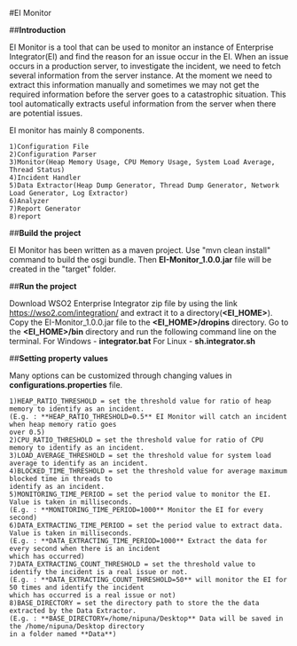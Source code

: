 #EI Monitor

##**Introduction**

EI Monitor is a tool that can be used to monitor an instance of Enterprise Integrator(EI) and find the reason for an 
issue occur in the EI.
When an issue occurs in a production server, to investigate the incident, we need to fetch several information from the 
server instance. 
At the moment we need to extract this information manually and sometimes we may not get the required information before 
the server goes to a catastrophic situation. 
This tool automatically extracts useful information from the server when there are potential issues. 

EI monitor has mainly 8 components.

    1)Configuration File
    2)Configuration Parser
    3)Monitor(Heap Memory Usage, CPU Memory Usage, System Load Average, Thread Status)
    4)Incident Handler
    5)Data Extractor(Heap Dump Generator, Thread Dump Generator, Network Load Generator, Log Extractor)
    6)Analyzer
    7)Report Generator
    8)report

##**Build the project**

EI Monitor has been written as a maven project. Use "mvn clean install" command to build the osgi bundle. 
Then **EI-Monitor_1.0.0.jar** file will be created in the "target" folder.

##**Run the project**

Download WSO2 Enterprise Integrator zip file by using the link https://wso2.com/integration/ and extract it to a 
directory(**<EI_HOME>**).
Copy the EI-Monitor_1.0.0.jar file to the **<EI_HOME>/dropins** directory.
Go to the **<EI_HOME>/bin** directory and run the following command line on the terminal.
    For Windows - **integrator.bat**
    For Linux - **sh.integrator.sh**
    
##**Setting property values**

Many options can be customized through changing values in **configurations.properties** file.
    
    1)HEAP_RATIO_THRESHOLD = set the threshold value for ratio of heap memory to identify as an incident.
    (E.g. : **HEAP_RATIO_THRESHOLD=0.5** EI Monitor will catch an incident when heap memory ratio goes 
    over 0.5)
    2)CPU_RATIO_THRESHOLD = set the threshold value for ratio of CPU memory to identify as an incident.
    3)LOAD_AVERAGE_THRESHOLD = set the threshold value for system load average to identify as an incident.
    4)BLOCKED_TIME_THRESHOLD = set the threshold value for average maximum blocked time in threads to 
    identify as an incident.
    5)MONITORING_TIME_PERIOD = set the period value to monitor the EI. Value is taken in milliseconds.
    (E.g. : **MONITORING_TIME_PERIOD=1000** Monitor the EI for every second)
    6)DATA_EXTRACTING_TIME_PERIOD = set the period value to extract data. Value is taken in milliseconds.
    (E.g. : **DATA_EXTRACTING_TIME_PERIOD=1000** Extract the data for every second when there is an incident 
    which has occurred)
    7)DATA_EXTRACTING_COUNT_THRESHOLD = set the threshold value to identify the incident is a real issue or not.
    (E.g. : **DATA_EXTRACTING_COUNT_THRESHOLD=50** will monitor the EI for 50 times and identify the incident 
    which has occurred is a real issue or not)
    8)BASE_DIRECTORY = set the directory path to store the the data extracted by the Data Extractor.
    (E.g. : **BASE_DIRECTORY=/home/nipuna/Desktop** Data will be saved in the /home/nipuna/Desktop directory 
    in a folder named **Data**)
